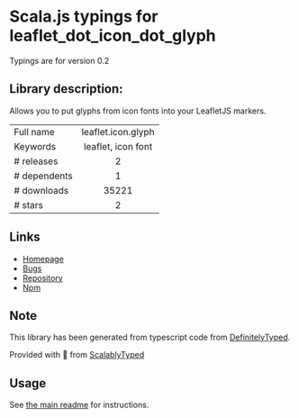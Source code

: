 
# Scala.js typings for leaflet_dot_icon_dot_glyph

Typings are for version 0.2

## Library description:
Allows you to put glyphs from icon fonts into your LeafletJS markers.

|                    |                 |
| ------------------ | :-------------: |
| Full name          | leaflet.icon.glyph |
| Keywords           | leaflet, icon font |
| # releases         | 2 |
| # dependents       | 1 |
| # downloads        | 35221 |
| # stars            | 2 |

## Links
- [Homepage](https://github.com/IvanSanchez/Leaflet.Icon.Glyph#readme)
- [Bugs](https://github.com/IvanSanchez/Leaflet.Icon.Glyph/issues)
- [Repository](https://github.com/IvanSanchez/Leaflet.Icon.Glyph)
- [Npm](https://www.npmjs.com/package/leaflet.icon.glyph)
    


## Note
This library has been generated from typescript code from [DefinitelyTyped](https://definitelytyped.org).

Provided with :purple_heart: from [ScalablyTyped](https://github.com/oyvindberg/ScalablyTyped)

## Usage
See [the main readme](../../readme.md) for instructions.


